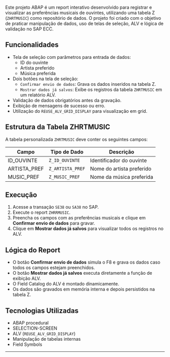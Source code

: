 
Este projeto ABAP é um report interativo desenvolvido para registrar e visualizar as preferências musicais de ouvintes, utilizando uma tabela Z (`ZHRTMUSIC`) como repositório de dados. O projeto foi criado com o objetivo de praticar manipulação de dados, uso de telas de seleção, ALV e lógica de validação no SAP ECC.

## Funcionalidades

- Tela de seleção com parâmetros para entrada de dados:
  - ID do ouvinte
  - Artista preferido
  - Música preferida
- Dois botões na tela de seleção:
  - `Confirmar envio de dados`: Grava os dados inseridos na tabela Z.
  - `Mostrar dados já salvos`: Exibe os registros da tabela `ZHRTMUSIC` em um relatório ALV.
- Validação de dados obrigatórios antes da gravação.
- Exibição de mensagens de sucesso ou erro.
- Utilização do `REUSE_ALV_GRID_DISPLAY` para visualização em grid.

## Estrutura da Tabela ZHRTMUSIC

A tabela personalizada `ZHRTMUSIC` deve conter os seguintes campos:

| Campo         | Tipo de Dado    | Descrição              |
|---------------|------------------|-------------------------|
| ID_OUVINTE    | `Z_ID_OUVINTE`   | Identificador do ouvinte |
| ARTISTA_PREF  | `Z_ARTISTA_PREF` | Nome do artista preferido |
| MUSIC_PREF    | `Z_MUSIC_PREF`   | Nome da música preferida |

## Execução

1. Acesse a transação `SE38` ou `SA38` no SAP.
2. Execute o report `ZHRRMUSIC`.
3. Preencha os campos com as preferências musicais e clique em **Confirmar envio de dados** para gravar.
4. Clique em **Mostrar dados já salvos** para visualizar todos os registros no ALV.

## Lógica do Report

- O botão **Confirmar envio de dados** simula o F8 e grava os dados caso todos os campos estejam preenchidos.
- O botão **Mostrar dados já salvos** executa diretamente a função de exibição ALV.
- O Field Catalog do ALV é montado dinamicamente.
- Os dados são gravados em memória interna e depois persistidos na tabela Z.

## Tecnologias Utilizadas

- ABAP procedural
- SELECTION-SCREEN
- ALV (`REUSE_ALV_GRID_DISPLAY`)
- Manipulação de tabelas internas
- Field Symbols

---


